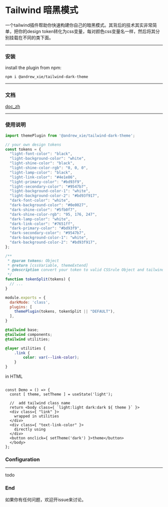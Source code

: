 # Tailwind 暗黑模式

一个tailwind插件帮助你快速构建你自己的暗黑模式。其背后的技术其实非常简单，把你的design token转化为css变量，每对颜色css变量名一样，然后将其分别挂载在不同的类下面。

---

### 安装

install the plugin from npm:

```shell
npm i @andrew_xie/tailwind-dark-theme
```
---

### 文档

[doc_zh](https://github.com/scv057/TailwindCSS-dark-theme/blob/main/doc/README_zh.md)

---

### 使用说明

```javascript
import themePlugin from '@andrew_xie/tailwind-dark-theme';

// your own design tokens
const tokens = {
  "light-font-color": "black",
  "light-background-color": "white",
  "light-shine-color": "black",
  "light-shine-color-rgb": "0, 0, 0",
  "light-lamp-color": "black",
  "light-link-color": "#4e1e86",
  "light-primary-color": "#bd93f9",
  "light-secondary-color": "#9547b7",
  "light-background-color-1": "white",
  "light-background-color-2": "#bd93f917",
  "dark-font-color": "white",
  "dark-background-color": "#0e0027",
  "dark-shine-color": "#5fb0f7",
  "dark-shine-color-rgb": "95, 176, 247",
  "dark-lamp-color": "white",
  "dark-link-color": "#7651ff",
  "dark-primary-color": "#bd93f9",
  "dark-secondary-color": "#9547b7",
  "dark-background-color-1": "white",
  "dark-background-color-2": "#bd93f917",
};

/**
 * @param tokens: Object
 * @return [cssVariable, themeExtend]
 * @description convert your token to valid CSSrule Object and tailwind theme config object
 */
function tokenSplit(tokens) {
  // ...
}

module.exports = {
  darkMode: 'class',
  plugins: [
    themePlugin(tokens, tokenSplit || "DEFAULT"),
  ],
}
```

```css
@tailwind base;
@tailwind components;
@tailwind utilities;

@layer utilities {
    .link {
        color: var(--link-color);
    }
}
```

in HTML

```tsx

const Demo = () => {
  const [ theme, setTheme ] = useState('light');

  //  add tailwind class name
  return <body class={ `light:light dark:dark ${ theme }` }>
  <div class={ "link" }>
    wrapped in utilities
  </div>
  <div class={ "text-link-color" }>
    directly using
  </div>
  <button onclick={ setTheme('dark') }>theme</button>
  </body>
};
```

### Configuration

---
todo

### End

如果你有任何问题，欢迎开issue来讨论。